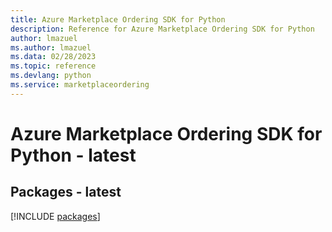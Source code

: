 ```yaml
---
title: Azure Marketplace Ordering SDK for Python
description: Reference for Azure Marketplace Ordering SDK for Python
author: lmazuel
ms.author: lmazuel
ms.data: 02/28/2023
ms.topic: reference
ms.devlang: python
ms.service: marketplaceordering
---
```

# Azure Marketplace Ordering SDK for Python - latest
## Packages - latest
[!INCLUDE [packages](marketplace-ordering-index.md)]